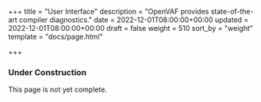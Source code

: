 +++
title = "User Interface"
description = "OpenVAF provides state-of-the-art compiler diagnostics."
date = 2022-12-01T08:00:00+00:00
updated = 2022-12-01T08:00:00+00:00
draft = false
weight = 510
sort_by = "weight"
template = "docs/page.html"

+++

<div class="wrap container" role="document">
  <div class="content">
    <section class="section container-fluid mt-n3 pb-3">
      <div class="row justify-content-center">
        <div class="row justify-content-center">
					<div class="col-md col-lg col-xxl">
						<article>
							<h1 class="text-center">Under Construction</h1>
							<p class="text-center">This page is not yet complete.</p>
						</article>
					</div>
				</div>
      </div>
    </section>
  </div>
</div>

